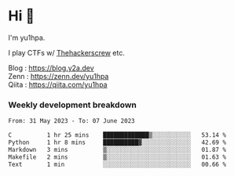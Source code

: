 # Hi 👋

I'm yu1hpa.

I play CTFs w/ [Thehackerscrew](https://www.thehackerscrew.team/) etc.

Blog : https://blog.y2a.dev  
Zenn : https://zenn.dev/yu1hpa  
Qiita : https://qiita.com/yu1hpa  

### Weekly development breakdown

<!--START_SECTION:waka-->

```txt
From: 31 May 2023 - To: 07 June 2023

C          1 hr 25 mins    █████████████▒░░░░░░░░░░░   53.14 %
Python     1 hr 8 mins     ██████████▓░░░░░░░░░░░░░░   42.69 %
Markdown   3 mins          ▒░░░░░░░░░░░░░░░░░░░░░░░░   01.87 %
Makefile   2 mins          ▒░░░░░░░░░░░░░░░░░░░░░░░░   01.63 %
Text       1 min           ░░░░░░░░░░░░░░░░░░░░░░░░░   00.66 %
```

<!--END_SECTION:waka-->


